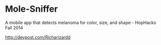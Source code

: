# Mole-Sniffer
A mobile app that detects melanoma for color, size, and shape - HopHacks Fall 2014

http://devpost.com/Richarizardd
